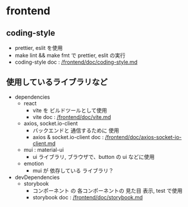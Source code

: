 # frontend

## coding-style

- prettier, eslit を使用
- make lint && make fmt で prettier, eslit の実行
- coding-style doc : [/frontend/doc/coding-style.md](/frontend/doc/coding-style.md)

## 使用しているライブラリなど

- dependencies
  - react
    - vite を ビルドツールとして使用
    - vite doc : [/frontend/doc/vite.md](/frontend/doc/vite.md)
  - axios, socket.io-client
    - バックエンドと 通信するために 使用
    - axios & socket.io-client doc : [/frontend/doc/axios-socket-io-client.md](/frontend/doc/axios-socket-io-client.md)
  - mui : material-ui
    - ui ライブラリ, ブラウザで、button の ui などに使用
  - emotion
    - mui が 依存している ライブラリ？
- devDependencies
  - storybook
    - コンポーネント の 各コンポーネントの 見た目 表示, test で使用
    - storybook doc : [/frontend/doc/storybook.md](/frontend/doc/storybook.md)
